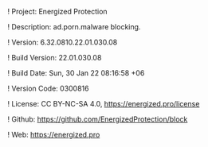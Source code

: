 ! Project: Energized Protection

! Description: ad.porn.malware blocking.

! Version: 6.32.0810.22.01.030.08

! Build Version: 22.01.030.08

! Build Date: Sun, 30 Jan 22 08:16:58 +06

! Version Code: 0300816

! License: CC BY-NC-SA 4.0, https://energized.pro/license

! Github: https://github.com/EnergizedProtection/block

! Web: https://energized.pro
